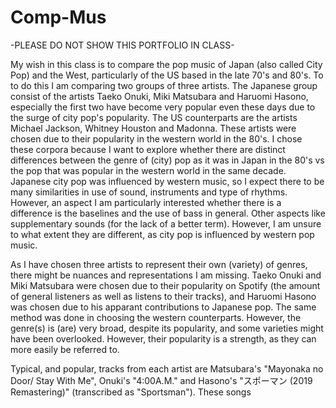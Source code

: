 # Comp-Mus
-PLEASE DO NOT SHOW THIS PORTFOLIO IN CLASS-   
    
My wish in this class is to compare the pop music of Japan (also called City Pop) and the West, particularly of the US based in the late 70's and 80's. To to do this I am comparing two groups of three artists. The Japanese group consist of the artists Taeko Onuki, Miki Matsubara and Haruomi Hasono, especially the first two have become very popular even these days due to the surge of city pop's popularity. The US counterparts are the artists Michael Jackson, Whitney Houston and Madonna. These artists were chosen due to their popularity in the western world in the 80's. I chose these corpora because I want to explore whether there are distinct differences between the genre of (city) pop as it was in Japan in the 80's vs the pop that was popular in the western world in the same decade. Japanese city pop was influenced by western music, so I expect there to be many similarities in use of sound, instruments and type of rhythms. However, an aspect I am particularly interested whether there is a difference is the baselines and the use of bass in general. Other aspects like supplementary sounds (for the lack of a better term). However, I am unsure to what extent they are different, as city pop is influenced by western pop music.   
    
As I have chosen three artists to represent their own (variety) of genres, there might be nuances and representations I am missing. Taeko Onuki and Miki Matsubara were chosen due to their popularity on Spotify (the amount of general listeners as well as listens to their tracks), and Haruomi Hasono was chosen due to his apparant contributions to Japanese pop. The same method was done in choosing the western counterparts. However, the genre(s) is (are) very broad, despite its popularity, and some varieties might have been overlooked. However, their popularity is a strength, as they can more easily be referred to. 
  
Typical, and popular, tracks from each artist are Matsubara's "Mayonaka no Door/ Stay With Me", Onuki's "4:00A.M." and Hasono's "スポーマン (2019 Remastering)" (transcribed as "Sportsman"). These songs 

